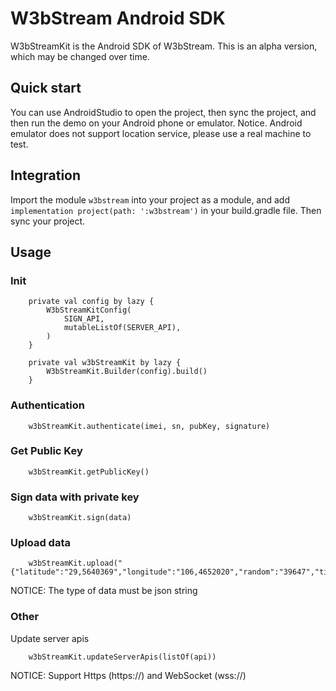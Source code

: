 # W3bStream Android SDK
W3bStreamKit is the Android SDK of W3bStream. This is an alpha version, which may be changed over time.

## Quick start
You can use AndroidStudio to open the project, then sync the project, and then run the demo on your Android phone or emulator. 
Notice. Android emulator does not support location service, please use a real machine to test.

## Integration
Import the module `w3bstream` into your project as a module, and add `implementation project(path: ':w3bstream')` in your build.gradle file. 
Then sync your project.

## Usage

### Init

```
    private val config by lazy {
        W3bStreamKitConfig(
            SIGN_API,
            mutableListOf(SERVER_API),
        )
    }

    private val w3bStreamKit by lazy {
        W3bStreamKit.Builder(config).build()
    }
```

### Authentication
```
    w3bStreamKit.authenticate(imei, sn, pubKey, signature)
```

### Get Public Key
```
    w3bStreamKit.getPublicKey()
```

### Sign data with private key
```
    w3bStreamKit.sign(data)
```

### Upload data
```
    w3bStreamKit.upload("{"latitude":"29,5640369","longitude":"106,4652020","random":"39647","timestamp":1660052772,"imei":"258897981888933","shakeCount":6}")
```
NOTICE: The type of data must be json string

### Other

Update server apis
```
    w3bStreamKit.updateServerApis(listOf(api))
```
NOTICE: Support Https (https://) and WebSocket (wss://)
